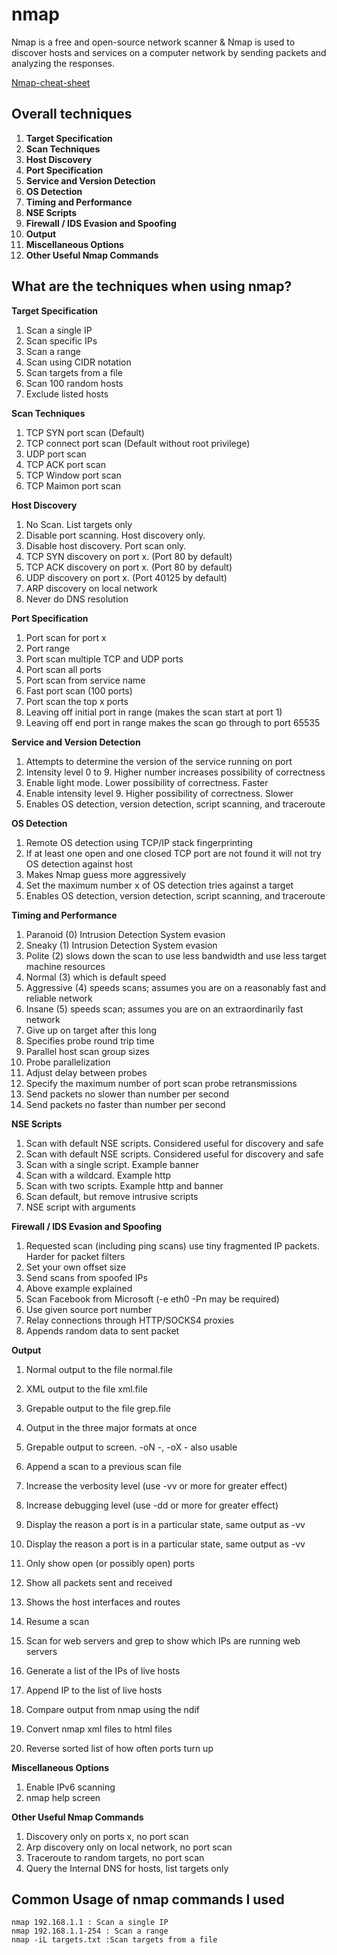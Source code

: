 # nmap 

Nmap is a free and open-source network scanner &  Nmap is used to discover hosts and services on a computer network by sending packets and analyzing the responses.


[Nmap-cheat-sheet](https://www.stationx.net/nmap-cheat-sheet/)

## Overall techniques

1. **Target Specification**
2. **Scan Techniques**
3. **Host Discovery**
4. **Port Specification**
5. **Service and Version Detection**
6. **OS Detection**
7. **Timing and Performance**
8. **NSE Scripts**
9. **Firewall / IDS Evasion and Spoofing**
10. **Output**
11. **Miscellaneous Options**
12. **Other Useful Nmap Commands**




## What are the techniques when using nmap?


**Target Specification**

1. Scan a single IP
2. Scan specific IPs
3. Scan a range
4. Scan using CIDR notation
5. Scan targets from a file
6. Scan 100 random hosts
7. Exclude listed hosts


**Scan Techniques**

1. TCP SYN port scan (Default)
2. TCP connect port scan (Default without root privilege)
3. UDP port scan
4. TCP ACK port scan
5. TCP Window port scan
6. TCP Maimon port scan


**Host Discovery**
1. No Scan. List targets only
2. Disable port scanning. Host discovery only.
3. Disable host discovery. Port scan only.
4. TCP SYN discovery on port x. (Port 80 by default)
5. TCP ACK discovery on port x. (Port 80 by default)
6. UDP discovery on port x. (Port 40125 by default)
7. ARP discovery on local network 
8. Never do DNS resolution


**Port Specification**
1. Port scan for port x
2. Port range
3. Port scan multiple TCP and UDP ports
4. Port scan all ports
5. Port scan from service name
6. Fast port scan (100 ports)
7. Port scan the top x ports
8. Leaving off initial port in range (makes the scan start at port 1)
9. Leaving off end port in range makes the scan go through to port 65535


**Service and Version Detection**
1. Attempts to determine the version of the service running on port
2. Intensity level 0 to 9. Higher number increases possibility of correctness
3. Enable light mode. Lower possibility of correctness. Faster
4. Enable intensity level 9. Higher possibility of correctness. Slower
5. Enables OS detection, version detection, script scanning, and traceroute


**OS Detection**

1. Remote OS detection using TCP/IP stack fingerprinting
2. If at least one open and one closed TCP port are not found it will not try OS detection against host
3. Makes Nmap guess more aggressively
4. Set the maximum number x of OS detection tries against a target
5. Enables OS detection, version detection, script scanning, and traceroute


**Timing and Performance**
1. Paranoid (0) Intrusion Detection System evasion
2. Sneaky (1) Intrusion Detection System evasion
3. Polite (2) slows down the scan to use less bandwidth and use less target machine resources
4. Normal (3) which is default speed
5. Aggressive (4) speeds scans; assumes you are on a reasonably fast and reliable network
6. Insane (5) speeds scan; assumes you are on an extraordinarily fast network
7. Give up on target after this long
8. Specifies probe round trip time
9. Parallel host scan group sizes
10. Probe parallelization
11. Adjust delay between probes
12. Specify the maximum number of port scan probe retransmissions
13. Send packets no slower than number per second
14. Send packets no faster than number per second


**NSE Scripts**

1. Scan with default NSE scripts. Considered useful for discovery and safe
2. Scan with default NSE scripts. Considered useful for discovery and safe
3. Scan with a single script. Example banner
4. Scan with a wildcard. Example http
5. Scan with two scripts. Example http and banner
6. Scan default, but remove intrusive scripts
7. NSE script with arguments


**Firewall / IDS Evasion and Spoofing**

1. 	Requested scan (including ping scans) use tiny fragmented IP packets. Harder for packet filters
2. 	Set your own offset size
3. 	Send scans from spoofed IPs
4. 	Above example explained
5. 	Scan Facebook from Microsoft (-e eth0 -Pn may be required)
6. 	Use given source port number
7. 	Relay connections through HTTP/SOCKS4 proxies
8. 	Appends random data to sent packet


**Output**
1. Normal output to the file normal.file
2. XML output to the file xml.file
3. Grepable output to the file grep.file
4. 	Output in the three major formats at once
5. 	Grepable output to screen. -oN -, -oX - also usable
6. 	Append a scan to a previous scan file
7. 	Increase the verbosity level (use -vv or more for greater effect)
8. 	Increase debugging level (use -dd or more for greater effect)
9. 	Display the reason a port is in a particular state, same output as -vv
10. Display the reason a port is in a particular state, same output as -vv
11. Only show open (or possibly open) ports
12. Show all packets sent and received
13. Shows the host interfaces and routes
14. Resume a scan

15. Scan for web servers and grep to show which IPs are running web servers
16. Generate a list of the IPs of live hosts
17. Append IP to the list of live hosts
18. Compare output from nmap using the ndif
19. Convert nmap xml files to html files
20. Reverse sorted list of how often ports turn up



**Miscellaneous Options**
1. Enable IPv6 scanning
2. nmap help screen



**Other Useful Nmap Commands**
1. Discovery only on ports x, no port scan
2. Arp discovery only on local network, no port scan
3. Traceroute to random targets, no port scan
4. Query the Internal DNS for hosts, list targets only

  

## Common Usage of nmap commands I used


```
nmap 192.168.1.1 : Scan a single IP
nmap 192.168.1.1-254 : Scan a range
nmap -iL targets.txt :Scan targets from a file


```
